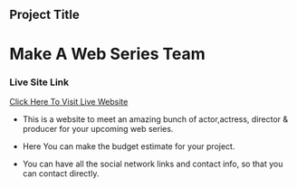
## Project Title
# Make A Web Series Team

### Live Site Link

[Click Here To Visit Live Website](https://web-series-team-thouhidtushar.netlify.app/)

- This is a website to meet an amazing bunch of actor,actress, director & producer for your upcoming web series.

- Here You can make the budget estimate for your project.

- You can have all the social network links and contact info, so that you can contact directly.


